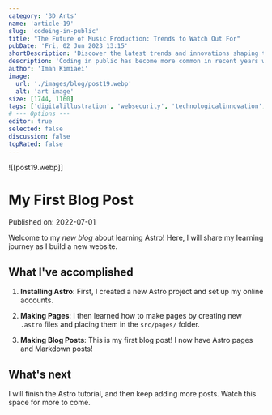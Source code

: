 ```yaml
---
category: '3D Arts'
name: 'article-19'
slug: 'codeing-in-public'
title: "The Future of Music Production: Trends to Watch Out For"
pubDate: 'Fri, 02 Jun 2023 13:15'
shortDescription: 'Discover the latest trends and innovations shaping the future of music production.'
description: 'Coding in public has become more common in recent years with the rise of social coding platforms like GitHub and the increasing popularity of open source software development. However, coding in public can present a unique set of challenges for developers who are used to working in private settings. In this article, we will explore the top 10 new challenges that developers may face when coding in public, such as managing feedback from the community, dealing with public scrutiny and criticism, maintaining professionalism and integrity, and balancing productivity with engagement in public forums. This article aims to provide helpful tips and strategies for developers who want to code in public effectively while still maintaining their sanity and productivity.'
author: 'Iman Kimiaei'
image:
  url: './images/blog/post19.webp'
  alt: 'art image'
size: [1744, 1160]
tags: ['digitalillustration', 'websecurity', 'technologicalinnovation', 'techsupport', 'videoproduction']
# --- Options ---
editor: true
selected: false
discussion: false
topRated: false
---
```



![[post19.webp]]


# My First Blog Post

Published on: 2022-07-01

Welcome to my _new blog_ about learning Astro! Here, I will share my learning journey as I build a new website.

## What I've accomplished

1. **Installing Astro**: First, I created a new Astro project and set up my online accounts.

2. **Making Pages**: I then learned how to make pages by creating new `.astro` files and placing them in the `src/pages/` folder.

3. **Making Blog Posts**: This is my first blog post! I now have Astro pages and Markdown posts!

## What's next

I will finish the Astro tutorial, and then keep adding more posts. Watch this space for more to come.
